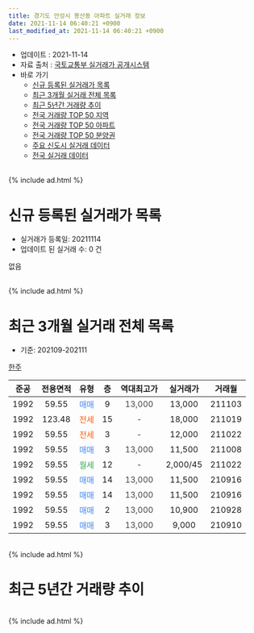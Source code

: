 ```yaml
---
title: 경기도 안성시 봉산동 아파트 실거래 정보
date: 2021-11-14 06:40:21 +0900
last_modified_at: 2021-11-14 06:40:21 +0900
---
```


* 업데이트 : 2021-11-14
* 자료 출처 : [국토교통부 실거래가 공개시스템](http://rt.molit.go.kr)
* 바로 가기
    * [신규 등록된 실거래가 목록](#신규-등록된-실거래가-목록)
    * [최근 3개월 실거래 전체 목록](#최근-3개월-실거래-전체-목록)
    * [최근 5년간 거래량 추이](#최근-5년간-거래량-추이)
    * [전국 거래량 TOP 50 지역](https://inasie.github.io/apt-trade-info/최근-3개월-전국에서-가장-거래가-많이-발생한-지역)
    * [전국 거래량 TOP 50 아파트](https://inasie.github.io/apt-trade-info/최근-3개월-전국에서-가장-거래가-많이-발생한-아파트)
    * [전국 거래량 TOP 50 분양권](https://inasie.github.io/apt-trade-info/최근-3개월-전국에서-가장-거래가-많이-발생한-분양권)
    * [주요 신도시 실거래 데이터](https://inasie.github.io/apt-trade-info/주요-신도시)
    * [전국 실거래 데이터](https://inasie.github.io/apt-trade-info/전국)
<br>
{% include ad.html %}
<br>

# 신규 등록된 실거래가 목록
* 실거래가 등록일: 20211114
* 업데이트 된 실거래 수: 0 건

없음

<br>
{% include ad.html %}
<br>

# 최근 3개월 실거래 전체 목록
* 기준: 202109-202111


[한주](https://search.naver.com/search.naver?query=%EA%B2%BD%EA%B8%B0%EB%8F%84+%EC%95%88%EC%84%B1%EC%8B%9C+%EB%B4%89%EC%82%B0%EB%8F%99+%ED%95%9C%EC%A3%BC)

|준공|전용면적|유형|층|역대최고가|실거래가|거래월|
|:---:|:---:|:---:|:---:|:---:|:---:|:---:|
|1992|59.55|<span style="color:#4285f3">매매</span>|9|<span style="color:#444444">13,000</span>|13,000|211103|
|1992|123.48|<span style="color:#ff5a00">전세</span>|15|<span style="color:#444444">-</span>|18,000|211019|
|1992|59.55|<span style="color:#ff5a00">전세</span>|3|<span style="color:#444444">-</span>|12,000|211022|
|1992|59.55|<span style="color:#4285f3">매매</span>|3|<span style="color:#444444">13,000</span>|11,500|211008|
|1992|59.55|<span style="color:#34a853">월세</span>|12|<span style="color:#444444">-</span>|2,000/45|211022|
|1992|59.55|<span style="color:#4285f3">매매</span>|14|<span style="color:#444444">13,000</span>|11,500|210916|
|1992|59.55|<span style="color:#4285f3">매매</span>|14|<span style="color:#444444">13,000</span>|11,500|210916|
|1992|59.55|<span style="color:#4285f3">매매</span>|2|<span style="color:#444444">13,000</span>|10,900|210928|
|1992|59.55|<span style="color:#4285f3">매매</span>|3|<span style="color:#444444">13,000</span>|9,000|210910|


<br>
{% include ad.html %}
<br>

# 최근 5년간 거래량 추이


<div style="width:100%;">
    <canvas id="deal_progress" height="200"></canvas>
</div>

<script>
new Chart(document.getElementById("deal_progress"), {
    type: 'line',
    data: {
        labels: ['201611','201612','201701','201702','201703','201704','201705','201706','201707','201708','201709','201710','201711','201712','201801','201802','201803','201804','201805','201806','201807','201808','201809','201810','201811','201812','201901','201902','201903','201904','201905','201906','201907','201908','201909','201910','201911','201912','202001','202002','202003','202004','202005','202006','202007','202008','202009','202010','202011','202012','202101','202102','202103','202104','202105','202106','202107','202108','202109','202110','202111'],
        datasets: [{
            label: '매매',
            pointRadius: 1,
            data: [2, 2, 1, 2, 2, 3, 1, 2, 4, 2, 2, 0, 1, 1, 1, 1, 2, 3, 3, 2, 3, 0, 2, 1, 1, 3, 0, 1, 1, 2, 2, 1, 1, 2, 0, 2, 1, 0, 1, 1, 5, 1, 5, 3, 2, 1, 1, 2, 2, 3, 1, 1, 3, 4, 10, 1, 3, 3, 4, 1, 1],
            borderColor: "rgba(255, 201, 14, 1)",
            backgroundColor: "rgba(255, 201, 14, 0.5)",
            fill: false,
            lineTension: 0
        },{
            label: '전월세',
            pointRadius: 1,
            data: [1, 0, 0, 1, 0, 1, 1, 0, 1, 1, 0, 0, 0, 0, 1, 3, 1, 0, 1, 1, 1, 0, 0, 3, 1, 0, 0, 2, 0, 1, 2, 1, 0, 2, 1, 0, 0, 2, 0, 2, 1, 0, 1, 0, 0, 0, 0, 1, 0, 0, 0, 2, 0, 0, 0, 2, 2, 0, 0, 3, 0],
            borderColor: "rgba(0, 141, 185, 1)",
            backgroundColor: "rgba(0, 141, 185, 0.5)",
            fill: false,
            lineTension: 0
        }
        ]
    },
    options: {
        responsive: true,
        title: {
            display: false
        },
        tooltips: {
            mode: 'index',
            intersect: false
        },
        hover: {
            mode: 'nearest',
            intersect: true
        },
        scales: {
            xAxes: [{
                display: true,
                scaleLabel: {
                    display: true,
                    labelString: '년/월'
                }
            }],
            yAxes: [{
                display: true,
                ticks: {
                    suggestedMin: 0,
                },
                scaleLabel: {
                    display: true,
                    labelString: '실거래 수'
                }
            }]
        }
    }
});

</script>


<br>
{% include ad.html %}
<br>

